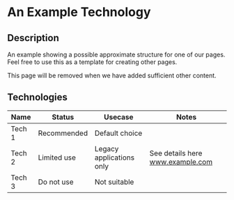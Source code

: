 # An Example Technology

## Description

An example showing a possible approximate structure for one of our pages. Feel free to use this as a template for creating other pages.

This page will be removed when we have added sufficient other content.

## Technologies

| Name | Status | Usecase  | Notes  |
|---|---|---|---|
| Tech 1 | Recommended | Default choice |  |
| Tech 2 | Limited use | Legacy applications only | See details here www.example.com |
| Tech 3 | Do not use  | Not suitable |  |
